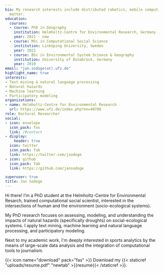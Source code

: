 ```yaml
---
bio: My research interests include distributed robotics, mobile computing and programmable
  matter.
education:
  courses:
  - course: PhD in Geography
    institution: Helmholtz-Centre for Environmental Research, Germany
    year: 2021 - now
  - course: MSc in Computational Social Science
    institution: Linköping University, Sweden
    year: 2021
  - course: BSc in Environmental System Science & Geography
    institution: University of Osnabrück, Germany
    year: 2019
email: "jan.sodoge(at).ufz.de"
highlight_name: true
interests:
- Text mining & natural language processing
- Natural hazards
- Machine learning
- Participatory modeling
organizations:
- name: Helmholtz-Centre for Environmental Research
  url: https://www.ufz.de/index.php?en=48708
role: Doctoral Researcher
social:
- icon: envelope
  icon_pack: fas
  link: /#contact
- display:
    header: true
  icon: twitter
  icon_pack: fab
  link: https://twitter.com/jsodoge
- icon: github
  icon_pack: fab
  link: https://github.com/jansodoge

superuser: true
title: Jan Sodoge
---
```


Hi there!
I'm a PhD student at the Helmholtz-Centre for Environmental Resarch, trained computational social scientist,
interested in the intersections of human and the environment (socio-ecological systems).

My PhD research focuses on assessing, modeling, and understanding the impacts of natural
hazards (specifically droughts) on social-ecological systems. I apply text mining,
machine learning and natural language processing, and participatory modeling.


Next to my academic work, I'm deeply interested in sports analytics by the means of large-scale data analysis 
and the integration of computational tools to journalism.

{{< icon name="download" pack="fas" >}} Download my {{< staticref "uploads/resume.pdf" "newtab" >}}resumé{{< /staticref >}}.
